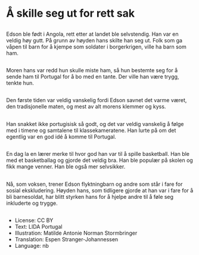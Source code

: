 # Å skille seg ut for rett sak

##
Edson ble født i Angola, rett etter at landet ble selvstendig. Han var en veldig høy gutt. På grunn av høyden hans skilte han seg ut. Folk som ga våpen til barn for å kjempe som soldater i borgerkrigen, ville ha barn som ham.

##
Moren hans var redd hun skulle miste ham, så hun bestemte seg for å sende ham til Portugal for å bo med en tante. Der ville han være trygg, tenkte hun.

##
Den første tiden var veldig vanskelig fordi Edson savnet det varme været, den tradisjonelle maten, og mest av alt morens klemmer og kyss.

##
Han snakket ikke portugisisk så godt, og det var veldig vanskelig å følge med i timene og samtalene til klassekameratene. Han lurte på om det egentlig var en god idé å komme til Portugal.

##
En dag la en lærer merke til hvor god han var til å spille basketball. Han ble med et basketballag og gjorde det veldig bra. Han ble populær på skolen og fikk mange venner. Han ble også mer selvsikker.

##
Nå, som voksen, trener Edson flyktningbarn og andre som står i fare for sosial ekskludering. Høyden hans, som tidligere gjorde at han var i fare for å bli barnesoldat, har blitt styrken hans for å hjelpe andre til å føle seg inkluderte og trygge.

##
* License: CC BY
* Text: LIDA Portugal
* Illustration: Matilde Antonie Norman Stormbringer
* Translation: Espen Stranger-Johannessen
* Language: nb
